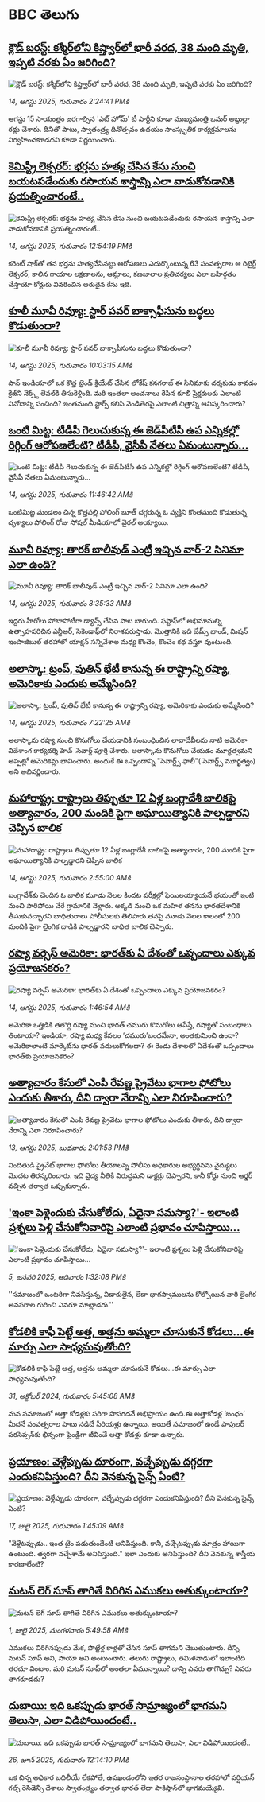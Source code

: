 # BBC తెలుగు## [క్లౌడ్ బరస్ట్: కశ్మీర్‌లోని కిష్త్వార్‌‌లో భారీ వరద, 38 మంది మృతి, ఇప్పటి వరకు ఏం జరిగింది?](https://www.bbc.com/telugu/articles/cpv0109x1z3o?at_medium=RSS&at_campaign=rss?at_campaign=githubrss)![క్లౌడ్ బరస్ట్: కశ్మీర్‌లోని కిష్త్వార్‌‌లో భారీ వరద, 38 మంది మృతి, ఇప్పటి వరకు ఏం జరిగింది?](https://ichef.bbci.co.uk/ace/ws/240/cpsprodpb/d87c/live/f5586020-7911-11f0-889a-61231d511eb3.png)_14, ఆగస్టు 2025, గురువారం 2:24:41 PMకి_ఆగస్టు 15 సాయంత్రం జరగాల్సిన 'ఎట్ హోమ్' టీ పార్టీని కూడా ముఖ్యమంత్రి  ఒమర్ అబ్దుల్లా రద్దు చేశారు. దీనితో పాటు, స్వాతంత్ర్య దినోత్సవం ఉదయం సాంస్కృతిక కార్యక్రమాలను నిర్వహించకూడదని కూడా నిర్ణయించారు.## [కెమిస్ట్రీ లెక్చరర్: భర్తను హత్య చేసిన కేసు నుంచి బయటపడేందుకు రసాయన శాస్త్రాన్ని ఎలా వాడుకోవడానికి ప్రయత్నించారంటే..](https://www.bbc.com/telugu/articles/cwy3pnmzx3po?at_medium=RSS&at_campaign=rss?at_campaign=githubrss)![కెమిస్ట్రీ లెక్చరర్: భర్తను హత్య చేసిన కేసు నుంచి బయటపడేందుకు రసాయన శాస్త్రాన్ని ఎలా వాడుకోవడానికి ప్రయత్నించారంటే..](https://ichef.bbci.co.uk/ace/ws/240/cpsprodpb/b689/live/e42b74b0-78f1-11f0-8071-1788c7e8ae0e.jpg)_14, ఆగస్టు 2025, గురువారం 12:54:19 PMకి_కరెంట్ షాక్‌తో తన భర్తను హత్యచేసినట్టు ఆరోపణలు ఎదుర్కొంటున్న 63 సంవత్సరాల ఆ రిటైర్డ్ లెక్చరర్, కాలిన గాయాల లక్షణాలను, ఆమ్లాలు, కణజాలాల ప్రతిచర్యలు ఎలా బహిర్గతం చేస్తాయో కోర్టుకు వివరించిన అరుదైన కేసు ఇది.## [కూలీ మూవీ రివ్యూ: స్టార్ పవర్ బాక్సాఫీసును బద్ధలు కొడుతుందా?](https://www.bbc.com/telugu/articles/c70xj65x12do?at_medium=RSS&at_campaign=rss?at_campaign=githubrss)![కూలీ మూవీ రివ్యూ: స్టార్ పవర్ బాక్సాఫీసును బద్ధలు కొడుతుందా?](https://ichef.bbci.co.uk/ace/ws/240/cpsprodpb/416c/live/7e2c6f40-78f4-11f0-b269-4d857ea3c116.jpg)_14, ఆగస్టు 2025, గురువారం 10:03:15 AMకి_పాన్ ఇండియాలో ఒక కొత్త ట్రెండ్ క్రియేట్ చేసిన లోకేష్ కనగరాజ్ ఈ సినిమాకు దర్శకుడు కావడం క్రేజ్‌ని నెక్స్ట్ లెవల్‌కి తీసుకెళ్లింది. మరి ఇంతలా అంచనాలు రేపిన కూలీ ప్రేక్షకులకు ఎలాంటి వినోదాన్ని పంచింది? ఇంతమంది స్టార్స్ కలిసి వెండితెరపై ఎలాంటి చిత్రాన్ని ఆవిష్కరించారు?## [ఒంటి మిట్ట: టీడీపీ గెలుచుకున్న ఈ జెడ్‌పీటీసీ ఉప ఎన్నికల్లో రిగ్గింగ్ ఆరోపణలేంటి? టీడీపీ, వైసీపీ నేతలు  ఏమంటున్నారు...](https://www.bbc.com/telugu/articles/cjr10nv5d3po?at_medium=RSS&at_campaign=rss?at_campaign=githubrss)![ఒంటి మిట్ట: టీడీపీ గెలుచుకున్న ఈ జెడ్‌పీటీసీ ఉప ఎన్నికల్లో రిగ్గింగ్ ఆరోపణలేంటి? టీడీపీ, వైసీపీ నేతలు  ఏమంటున్నారు...](https://ichef.bbci.co.uk/ace/ws/240/cpsprodpb/3775/live/16a13340-78f1-11f0-a975-cb151ca452f4.jpg)_14, ఆగస్టు 2025, గురువారం 11:46:42 AMకి_ఒంటిమిట్ట మండలం చిన్న కొత్తపల్లి పోలింగ్ బూత్ దగ్గరున్న ఓ వ్యక్తిని కొంతమంది కొడుతున్న దృశ్యాలు పోలింగ్ రోజు  సోషల్ మీడియాలో వైరల్ అయ్యాయి.## [మూవీ రివ్యూ:  తారక్ బాలీవుడ్ ఎంట్రీ ఇచ్చిన వార్-2 సినిమా ఎలా ఉంది? ](https://www.bbc.com/telugu/articles/cx2qne8njdzo?at_medium=RSS&at_campaign=rss?at_campaign=githubrss)![మూవీ రివ్యూ:  తారక్ బాలీవుడ్ ఎంట్రీ ఇచ్చిన వార్-2 సినిమా ఎలా ఉంది? ](https://ichef.bbci.co.uk/ace/ws/240/cpsprodpb/2d82/live/3d6e9b10-78e8-11f0-ad5e-d7ef7e9f4dda.jpg)_14, ఆగస్టు 2025, గురువారం 8:35:33 AMకి_ఇద్ద‌రు హీరోలు పోటాపోటీగా డ్యాన్స్ చేసిన పాట బాగుంది. ఫ‌స్టాఫ్‌లో అభిమానుల్ని ఉత్సాహ‌ప‌రిచిన ఎన్టీఆర్‌, సెకెండాఫ్‌లో నిరాశ‌ప‌రుస్తాడు. మొత్తానికి ఇది జేమ్స్ బాండ్‌, మిష‌న్ ఇంపాజిబుల్ త‌ర‌హాలో యాక్ష‌న్ స‌న్నివేశాల‌ మధ్య కొంచెం, కొంచెం  క‌థ వ‌స్తూ వుంటుంది.## [అలాస్కా: ట్రంప్, పుతిన్ భేటీ కానున్న ఈ రాష్ట్రాన్ని రష్యా, అమెరికాకు ఎందుకు అమ్మేసింది? ](https://www.bbc.com/telugu/articles/c7410elnzz8o?at_medium=RSS&at_campaign=rss?at_campaign=githubrss)![అలాస్కా: ట్రంప్, పుతిన్ భేటీ కానున్న ఈ రాష్ట్రాన్ని రష్యా, అమెరికాకు ఎందుకు అమ్మేసింది? ](https://ichef.bbci.co.uk/ace/ws/240/cpsprodpb/a863/live/a81e5b50-78b9-11f0-a975-cb151ca452f4.jpg)_14, ఆగస్టు 2025, గురువారం 7:22:25 AMకి_అలాస్కాను రష్యా నుంచి  కొనుగోలు చేయడానికి  సంబంధించిన లావాదేవీలను నాటి అమెరికా విదేశాంగ కార్యదర్శి హెచ్ .సెవార్డ్ పూర్తి చేశారు.  అలాస్కాను కొనుగోలు చేయడం మూర్ఖత్వమని అప్పట్లో అమెరికన్లు భావించారు. అందుకే ఈ ఒప్పందాన్ని "సెవార్డ్స్ ఫాలీ"( సెవార్డ్స్ మూర్ఖత్వం) అని అభివర్ణించారు.## [మహారాష్ట్ర: రాష్ట్రాలు తిప్పుతూ 12 ఏళ్ల బంగ్లాదేశీ బాలికపై అత్యాచారం, 200 మందికి పైగా అఘాయిత్యానికి పాల్పడ్డారని చెప్పిన  బాలిక ](https://www.bbc.com/telugu/articles/ckgyewrey9xo?at_medium=RSS&at_campaign=rss?at_campaign=githubrss)![మహారాష్ట్ర: రాష్ట్రాలు తిప్పుతూ 12 ఏళ్ల బంగ్లాదేశీ బాలికపై అత్యాచారం, 200 మందికి పైగా అఘాయిత్యానికి పాల్పడ్డారని చెప్పిన  బాలిక ](https://ichef.bbci.co.uk/ace/ws/240/cpsprodpb/fa51/live/e8d8ffd0-7844-11f0-a975-cb151ca452f4.jpg)_14, ఆగస్టు 2025, గురువారం 2:55:00 AMకి_బంగ్లాదేశ్‌కు చెందిన ఓ బాలిక  మూడు నెలల కిందట పరీక్షల్లో ఫెయిలయ్యాయనే భయంతో ఇంటి నుంచి పారిపోయి వేరే గ్రామానికి వెళ్లారు. అక్కడి నుంచి ఒక మహిళ తనను భారతదేశానికి తీసుకువచ్చారని బాధితురాలు పోలీసులకు తెలిపారు.తనపై మూడు నెలల కాలంలో 200 మందికి పైగా లైంగిక దాడికి పాల్పడ్డారని బాధిత బాలిక చెప్పారు.## [రష్యా వర్సెస్ అమెరికా: భారత్‌కు ఏ దేశంతో ఒప్పందాలు ఎక్కువ ప్రయోజనకరం?](https://www.bbc.com/telugu/articles/c0ql7j08wd1o?at_medium=RSS&at_campaign=rss?at_campaign=githubrss)![రష్యా వర్సెస్ అమెరికా: భారత్‌కు ఏ దేశంతో ఒప్పందాలు ఎక్కువ ప్రయోజనకరం?](https://ichef.bbci.co.uk/ace/ws/240/cpsprodpb/5e29/live/cbaa3b10-7860-11f0-a975-cb151ca452f4.png)_14, ఆగస్టు 2025, గురువారం 1:46:54 AMకి_అమెరికా ఒత్తిడికి తలొగ్గి రష్యా నుంచి భారత్ చమురు కొనుగోలు ఆపేస్తే, రష్యాతో సంబంధాలు తింటాయా? ఇండియా, రష్యా మధ్య కేవలం ‘చమురు’బంధమేనా, అంతకుమించి ఉందా? అమెరికాలాంటి మార్కెట్‌ను భారత్ వదులుకోగలదా? ఈ రెండు దేశాలలో ఏదేశంతో ఒప్పందాలు భారత్‌కు ప్రయోజనకరం?## [అత్యాచారం కేసులో ఎంపీ రేవణ్ణ ప్రైవేటు భాగాల ఫోటోలు ఎందుకు తీశారు, దీని ద్వారా నేరాన్ని ఎలా నిరూపించారు? ](https://www.bbc.com/telugu/articles/cwypn4947e5o?at_medium=RSS&at_campaign=rss?at_campaign=githubrss)![అత్యాచారం కేసులో ఎంపీ రేవణ్ణ ప్రైవేటు భాగాల ఫోటోలు ఎందుకు తీశారు, దీని ద్వారా నేరాన్ని ఎలా నిరూపించారు? ](https://ichef.bbci.co.uk/ace/standard/240/cpsprodpb/cebe/live/1bc84fa0-784e-11f0-8071-1788c7e8ae0e.jpg)_13, ఆగస్టు 2025, బుధవారం 2:01:53 PMకి_నిందితుడి ప్రైవేట్ భాగాల ఫోటోలు తీయాలన్న పోలీసు అధికారుల అభ్యర్థనను వైద్యులు మొదట తిరస్కరించారు. ఇది వైద్య నీతికి విరుద్ధమని డాక్టర్లు చెప్పారని, కానీ కోర్టు నుంచి ఆర్డర్ వచ్చిన తర్వాత ఒప్పుకున్నారు.## ['ఇంకా పెళ్లెందుకు చేసుకోలేదు, ఏదైనా సమస్యా?'- ఇలాంటి ప్రశ్నలు పెళ్లి చేసుకోనివారిపై ఎలాంటి ప్రభావం చూపిస్తాయి... ](https://www.bbc.com/telugu/articles/cgq1w3lz7yyo?at_medium=RSS&at_campaign=rss?at_campaign=githubrss)!['ఇంకా పెళ్లెందుకు చేసుకోలేదు, ఏదైనా సమస్యా?'- ఇలాంటి ప్రశ్నలు పెళ్లి చేసుకోనివారిపై ఎలాంటి ప్రభావం చూపిస్తాయి... ](https://ichef.bbci.co.uk/ace/ws/240/cpsprodpb/f6de/live/72c94a60-cb3e-11ef-87df-d575b9a434a4.jpg)_5, జనవరి 2025, ఆదివారం 1:32:08 PMకి_''సమాజంలో ఒంటరిగా నివసిస్తున్న, విడాకులైన, లేదా భాగస్వాములను కోల్పోయిన వారి లైంగిక అవసరాల గురించి ఎవరూ మాట్లాడరు.''## [కోడలికి కాఫీ పెట్టే అత్త, అత్తను అమ్మలా చూసుకునే కోడలు...ఈ మార్పు ఎలా సాధ్యమవుతోంది?](https://www.bbc.com/telugu/articles/c1l41zl8el2o?at_medium=RSS&at_campaign=rss?at_campaign=githubrss)![కోడలికి కాఫీ పెట్టే అత్త, అత్తను అమ్మలా చూసుకునే కోడలు...ఈ మార్పు ఎలా సాధ్యమవుతోంది?](https://ichef.bbci.co.uk/ace/ws/240/cpsprodpb/2b61/live/9176a6d0-8b0e-11ef-a81b-b1eda9741da3.jpg)_31, అక్టోబర్ 2024, గురువారం 5:45:08 AMకి_మన సమాజంలో అత్తా కోడళ్లకు సరిగా పొసగదనే అభిప్రాయం ఉంది.ఈ అత్తాకోడళ్ల ‘బంధం’ మీదనే సంవత్సరాల పాటు నడిచే సీరియళ్లు ఉన్నాయి. అయితే సమాజంలో ఉండే పాపులర్ పరసెప్సన్‌కు భిన్నంగా ఫ్రెండ్లీగా జీవించే అత్తా కోడళ్లు కూడా ఉన్నారు.## [ప్రయాణం: వెళ్లేప్పుడు దూరంగా, వచ్చేప్పుడు దగ్గరగా ఎందుకనిపిస్తుంది? దీని వెనకున్న సైన్స్ ఏంటి?](https://www.bbc.com/telugu/articles/c0l4y727n1jo?at_medium=RSS&at_campaign=rss?at_campaign=githubrss)![ప్రయాణం: వెళ్లేప్పుడు దూరంగా, వచ్చేప్పుడు దగ్గరగా ఎందుకనిపిస్తుంది? దీని వెనకున్న సైన్స్ ఏంటి?](https://ichef.bbci.co.uk/ace/ws/240/cpsprodpb/054c/live/6957c010-62b0-11f0-8e78-11023c48a856.png)_17, జులై 2025, గురువారం 1:45:09 AMకి_"వెళ్లేటప్పుడు.. ఇంత టైం పడుతుందేంటి అనిపిస్తుంది. కానీ, వచ్చేటప్పుడు మాత్రం హాయిగా ఉంటుంది. త్వరగా వచ్చేశామే అనిపిస్తుంది." ఇలా ఎందుకు అనిపిస్తుంది? దీని వెనకున్న శాస్త్రీయ కారణాలేంటి?## [మటన్ లెగ్ సూప్ తాగితే విరిగిన ఎముకలు అతుక్కుంటాయా?](https://www.bbc.com/telugu/articles/c0l4g92j8kzo?at_medium=RSS&at_campaign=rss?at_campaign=githubrss)![మటన్ లెగ్ సూప్ తాగితే విరిగిన ఎముకలు అతుక్కుంటాయా?](https://ichef.bbci.co.uk/ace/ws/240/cpsprodpb/b31e/live/cce532c0-6d41-11f0-9462-bb509dc78127.jpg)_1, జులై 2025, మంగళవారం 5:49:58 AMకి_ఎముకలు విరిగినప్పుడు మేక, పొట్టేళ్ల కాళ్లతో చేసిన సూప్ తాగమని చెబుతుంటారు. దీన్ని మటన్ సూప్ అని, పాయా అని అంటుంటారు. తెలుగు రాష్ట్రాలు, తమిళనాడులో ఇలాంటిది తరచూ వింటాం. మరి మటన్ సూప్‌లో అంతలా ఏమున్నాయి? దాన్ని ఎవరు తాగొచ్చు? ఎవరు తాగకూడదు?## [దుబాయి: ఇది ఒకప్పుడు భారత్ సామ్రాజ్యంలో భాగమని తెలుసా, ఎలా విడిపోయిందంటే..](https://www.bbc.com/telugu/articles/ce83x3rekyyo?at_medium=RSS&at_campaign=rss?at_campaign=githubrss)![దుబాయి: ఇది ఒకప్పుడు భారత్ సామ్రాజ్యంలో భాగమని తెలుసా, ఎలా విడిపోయిందంటే..](https://ichef.bbci.co.uk/ace/ws/240/cpsprodpb/89c1/live/fbe80b80-5282-11f0-809e-059b7ea85131.jpg)_26, జూన్ 2025, గురువారం 12:14:10 PMకి_ఒక చిన్న అధికార బదిలీయే లేకపోతే, ఉపఖండంలోని ఇతర రాజసంస్థానాల తరహాలో  పర్షియన్ గల్ఫ్ రెసిడెన్సీ దేశాలు స్వాతంత్ర్యం తర్వాత భారత్ లేదా పాకిస్తాన్‌లో భాగమయ్యేవి.